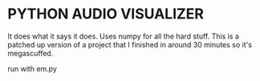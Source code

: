 # PYTHON AUDIO VISUALIZER
It does what it says it does.
Uses numpy for all the hard stuff.
This is a patched up version of a project that I finished in around 30 minutes so it's megascuffed.

run with em.py
